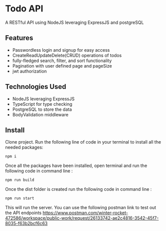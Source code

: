 # Todo API

A RESTful API using NodeJS leveraging ExpressJS and postgreSQL


## Features

- Passwordless login and signup for easy access
- CreateReadUpdateDelete(CRUD) operations of todos
- fully-fledged search, filter, and sort functionality
- Pagination with user defined page and pageSize
- jwt authorization

## Technologies Used

- NodeJS leveraging ExpressJS
- TypeScript for type checking
- PostgreSQL to store the data
- BodyValidation middleware


## Install

Clone project.
Run the following line of code in your terminal to install all the needed packages: 
```
npm i
```
Once all the packages have been installed, open terminal and run the following code in command line : 
```
npm run build
```
Once the dist folder is created run the following code in command line :
```
npm run start
```
This will run the server. You can use the following postman link to test out the API endpoints
https://www.postman.com/winter-rocket-472586/workspace/public-work/request/26133742-ae2c4816-3542-45f7-8035-f63b2bcf6c63


